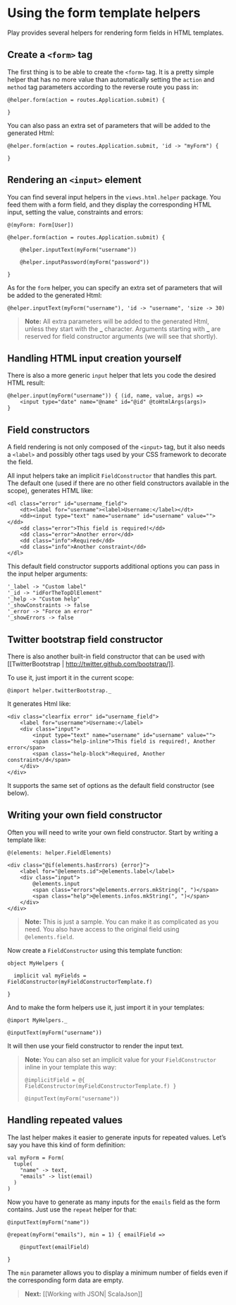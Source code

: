 # Using the form template helpers

Play provides several helpers for rendering form fields in HTML templates.

## Create a `<form>` tag
    
The first thing is to be able to create the `<form>` tag. It is a pretty simple helper that has no more value than automatically setting the `action` and `method` tag parameters according to the reverse route you pass in:
    
```
@helper.form(action = routes.Application.submit) {
    
}
```

You can also pass an extra set of parameters that will be added to the generated Html:

```
@helper.form(action = routes.Application.submit, 'id -> "myForm") {
    
}
```

## Rendering an `<input>` element

You can find several input helpers in the `views.html.helper` package. You feed them with a form field, and they display the corresponding HTML input, setting the value, constraints and errors:

```
@(myForm: Form[User])

@helper.form(action = routes.Application.submit) {
    
    @helper.inputText(myForm("username"))
    
    @helper.inputPassword(myForm("password"))
    
}
```

As for the `form` helper, you can specify an extra set of parameters that will be added to the generated Html:

```
@helper.inputText(myForm("username"), 'id -> "username", 'size -> 30)
```

> **Note:** All extra parameters will be added to the generated Html, unless they start with the **\_** character. Arguments starting with **\_** are reserved for field constructor arguments (we will see that shortly).

## Handling HTML input creation yourself

There is also a more generic `input` helper that lets you code the desired HTML result:

```
@helper.input(myForm("username")) { (id, name, value, args) =>
    <input type="date" name="@name" id="@id" @toHtmlArgs(args)>
} 
```

## Field constructors

A field rendering is not only composed of the `<input>` tag, but it also needs a `<label>` and possibly other tags used by your CSS framework to decorate the field.
    
All input helpers take an implicit `FieldConstructor` that handles this part. The default one (used if there are no other field constructors available in the scope), generates HTML like:

```
<dl class="error" id="username_field">
    <dt><label for="username"><label>Username:</label></dt>
    <dd><input type="text" name="username" id="username" value=""></dd>
    <dd class="error">This field is required!</dd>
    <dd class="error">Another error</dd>
    <dd class="info">Required</dd>
    <dd class="info">Another constraint</dd>
</dl>
```

This default field constructor supports additional options you can pass in the input helper arguments:

```
'_label -> "Custom label"
'_id -> "idForTheTopDlElement"
'_help -> "Custom help"
'_showConstraints -> false
'_error -> "Force an error"
'_showErrors -> false
```

## Twitter bootstrap field constructor

There is also another built-in field constructor that can be used with [[TwitterBootstrap | http://twitter.github.com/bootstrap/]].

To use it, just import it in the current scope:

```
@import helper.twitterBootstrap._
```

It generates Html like:

```
<div class="clearfix error" id="username_field">
    <label for="username">Username:</label>
    <div class="input">
        <input type="text" name="username" id="username" value="">
        <span class="help-inline">This field is required!, Another error</span>
        <span class="help-block">Required, Another constraint</d</span> 
    </div>
</div>
```

It supports the same set of options as the default field constructor (see below).

## Writing your own field constructor

Often you will need to write your own field constructor. Start by writing a template like:

```
@(elements: helper.FieldElements)

<div class="@if(elements.hasErrors) {error}">
    <label for="@elements.id">@elements.label</label>
    <div class="input">
        @elements.input
        <span class="errors">@elements.errors.mkString(", ")</span>
        <span class="help">@elements.infos.mkString(", ")</span> 
    </div>
</div>
```

> **Note:** This is just a sample. You can make it as complicated as you need. You also have access to the original field using `@elements.field`.

Now create a `FieldConstructor` using this template function:

```
object MyHelpers {
    
  implicit val myFields = FieldConstructor(myFieldConstructorTemplate.f)    
    
}
```

And to make the form helpers use it, just import it in your templates:

```
@import MyHelpers._

@inputText(myForm("username"))
```

It will then use your field constructor to render the input text.

> **Note:** You can also set an implicit value for your `FieldConstructor` inline in your template this way:
>
> ```
> @implicitField = @{ FieldConstructor(myFieldConstructorTemplate.f) }
>
> @inputText(myForm("username"))
> ```

## Handling repeated values

The last helper makes it easier to generate inputs for repeated values. Let’s say you have this kind of form definition:

```
val myForm = Form(
  tuple(
    "name" -> text,
    "emails" -> list(email)
  )
)
```

Now you have to generate as many inputs for the `emails` field as the form contains. Just use the `repeat` helper for that:

```
@inputText(myForm("name"))

@repeat(myForm("emails"), min = 1) { emailField =>
    
    @inputText(emailField)
    
}
```

The `min` parameter allows you to display a minimum number of fields even if the corresponding form data are empty.

> **Next:** [[Working with JSON| ScalaJson]]



